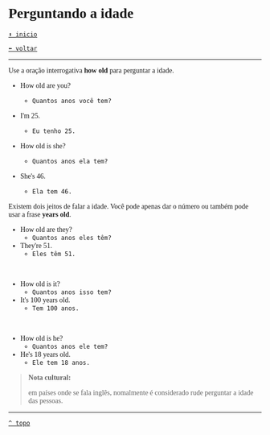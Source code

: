 <font face="Calibri">

# Perguntando a idade

[`⬆️ inicio`](../../EF%20Route.md)

[`⬅️ voltar`](../Iniciante%201.md)

---

Use a oração interrogativa **how old** para perguntar a idade.

+ How old are you?
  + `Quantos anos você tem?`
+ I'm 25.
  + `Eu tenho 25.`

+ How old is she?
  + `Quantos anos ela tem?`
+ She's 46.
  + `Ela tem 46.`

Existem dois jeitos de falar a idade.
Você pode apenas dar o número ou também pode usar a frase **years old**.

+ How old are they?
  + `Quantos anos eles têm?`
+ They're 51.
  + `Eles têm 51.`
<br/>

+ How old is it?
  + `Quantos anos isso tem?`
+ It's 100 years old.
  + `Tem 100 anos.`
<br/>

+ How old is he?
  + `Quantos anos ele tem?`
+ He's 18 years old.
  + `Ele tem 18 anos.`

> **Nota cultural:**
>
> em países onde se fala inglês, nomalmente é considerado rude perguntar a idade das pessoas.

---

[`^ topo`](#-perguntando-a-idade)
</font>
